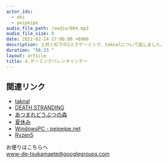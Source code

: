 ```yaml
---
actor_ids:
  - doi
  - peipeipe
audio_file_path: /audio/004.mp3
audio_file_size: 0
date: 2021-02-14 17:06:00 +0900
description: 土井と松下の2人でゲーミング、taknalについて話しました。
duration: "56:23 "
layout: article
title: 4.ゲーミングバレンタインデー
---
```


## 関連リンク
- [taknal](https://taknal.app/)
- [DEATH STRANDING](http://www.kojimaproductions.jp/death_stranding.html)
- [あつまれどうぶつの森](https://www.nintendo.co.jp/switch/acbaa/index.html)
- [夏休み](https://www.amazon.co.jp/dp/4087467082)
- [WindowsPC - peipeipe.net](https://www.peipeipe.net/2021-02-21-windows-pc/)
- [Ryzen5](https://www.amd.com/ja/processors/ryzen)

お便りはこちらへ<br/>
www-de-tsukamaete@googlegroups.com
